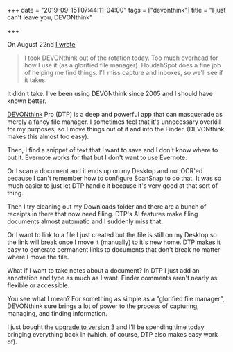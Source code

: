 +++
date = "2019-09-15T07:44:11-04:00"
tags = ["devonthink"]
title = "I just can't leave you, DEVONthink"

+++

On August 22nd [I wrote](https://rudimentarylathe.org/#2019.08.22%20-%20Journal)

> I took DEVONthink out of the rotation today. Too much overhead for how I use it (as a glorified file manager). HoudahSpot does a fine job of helping me find things. I'll miss capture and inboxes, so we'll see if it takes.

It didn't take. I've been using DEVONthink since 2005 and I should have known better.

[DEVONthink](https://www.devontechnologies.com/apps/devonthink) Pro (DTP) is a deep and powerful app that can masquerade as merely a fancy file manager. I sometimes feel that it's unnecessary overkill for my purposes, so I move things out of it and into the Finder. (DEVONthink makes this almost too easy).

Then, I find a snippet of text that I want to save and I don't know where to put it. Evernote works for that but I don't want to use Evernote.

Or I scan a document and it ends up on my Desktop and not OCR'ed because I can't remember how to configure ScanSnap to do that. It was so much easier to just let DTP handle it because it's very good at that sort of thing.

Then I try cleaning out my Downloads folder and there are a bunch of receipts in there that now need filing. DTP's AI features make filing documents almost automatic and I suddenly miss that.

Or I want to link to a file I just created but the file is still on my Desktop so the link will break once I move it (manually) to it's new home. DTP makes it easy to generate permanent links to documents that don't break no matter where I move the file.

What if I want to take notes about a document? In DTP I just add an annotation and type as much as I want. Finder comments aren't nearly as flexible or accessible.

You see what I mean? For something as simple as a "glorified file manager", DEVONthink sure brings a lot of power to the process of capturing, managing, and finding information.

I just bought the [upgrade to version 3](https://www.devontechnologies.com/apps/devonthink/new) and I'll be spending time today bringing everything back in (which, of course, DTP also makes easy work of).


